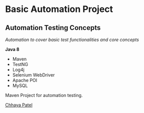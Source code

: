 # Basic Automation Project
## Automation Testing Concepts

*Automation to cover basic test functionalities and core concepts*

**Java 8**

* Maven
* TestNG
* Log4j
* Selenium WebDriver
* Apache POI
* MySQL

Maven Project for automation testing. 

[Chhaya Patel](https://github.com/captsqa/)